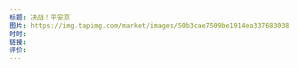 ```yaml
---
标题: 决战！平安京
图片: https://img.tapimg.com/market/images/50b3cae7509be1914ea337683038cde6.png/appicon
时时: 
链接: 
评价:
---
```


